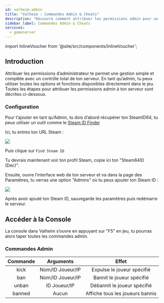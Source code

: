 ```yaml
---
id: valheim-admin
title: "Valheim : Commandes Admin & Cheats"
description: "Découvre comment attribuer les permissions admin pour un contrôle total de ton serveur et gérer efficacement les joueurs dans Valheim → En savoir plus maintenant"
sidebar_label: Commandes Admin & Cheats
services:
  - gameserver
---
```


import InlineVoucher from '@site/src/components/InlineVoucher';

## Introduction
Attribuer les permissions d’administrateur te permet une gestion simple et complète avec un contrôle total de ton serveur. En tant qu’admin, tu peux utiliser toutes les options et fonctions disponibles directement dans le jeu. Toutes les étapes pour attribuer les permissions admin à ton serveur sont décrites ci-dessous.  
<InlineVoucher />

### Configuration
Pour t’ajouter en tant qu’Admin, tu dois d’abord récupérer ton SteamID64, tu peux utiliser un outil comme le [Steam ID Finder](https://steamidfinder.com/)

Ici, tu entres ton URL Steam :

![](https://screensaver01.zap-hosting.com/index.php/s/e8H8Y4P9ojW9sD2/preview)

Puis clique sur `Find Steam ID`

Tu devrais maintenant voir ton profil Steam, copie ici ton "Steam64ID (Dec)".

Ensuite, ouvre l’interface web de ton serveur et va dans la page des Paramètres, tu verras une option "Admins" où tu peux ajouter ton Steam ID :

![](https://screensaver01.zap-hosting.com/index.php/s/aJkGRMcmWrnZyiM/preview)

Après avoir ajouté ton Steam ID, sauvegarde les paramètres puis redémarre le serveur.

## Accéder à la Console

La console dans Valheim s’ouvre en appuyant sur "F5" en jeu, tu pourras alors taper toutes les commandes admin.


### Commandes Admin

|  Commande  |           Arguments          |                  Effet                |
| :--------: | :--------------------------: |  :---------------------------------:  |
|   kick     |        Nom/ID Joueur/IP      |     Expulse le joueur spécifié       |
|   ban      |        Nom/ID Joueur/IP      |     Bannit le joueur spécifié        |
|   unban    |        ID Joueur/IP          |     Débannit le joueur spécifié      |
|   banned   |           Aucun              |    Affiche tous les joueurs bannis   |

<InlineVoucher />